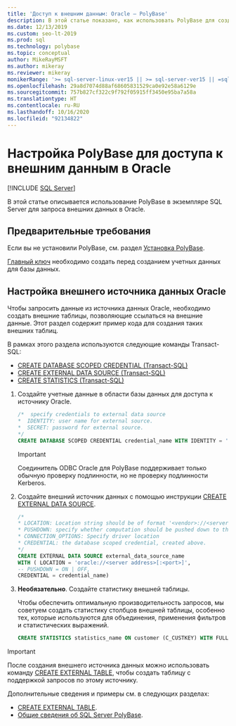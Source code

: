 ```yaml
---
title: 'Доступ к внешним данным: Oracle — PolyBase'
description: В этой статье показано, как использовать PolyBase для создания внешнего источника данных для доступа к данным Oracle.
ms.date: 12/13/2019
ms.custom: seo-lt-2019
ms.prod: sql
ms.technology: polybase
ms.topic: conceptual
author: MikeRayMSFT
ms.author: mikeray
ms.reviewer: mikeray
monikerRange: '>= sql-server-linux-ver15 || >= sql-server-ver15 || =sqlallproducts-allversions'
ms.openlocfilehash: 29a8d7074d88af68605831529ca0e92e58a6129e
ms.sourcegitcommit: 757b827cf322c9f792f05915ff3450e95ba7a58a
ms.translationtype: HT
ms.contentlocale: ru-RU
ms.lasthandoff: 10/16/2020
ms.locfileid: "92134822"
---
```

# <a name="configure-polybase-to-access-external-data-in-oracle"></a>Настройка PolyBase для доступа к внешним данным в Oracle

 [!INCLUDE [SQL Server](../../includes/applies-to-version/sqlserver.md)]

В этой статье описывается использование PolyBase в экземпляре SQL Server для запроса внешних данных в Oracle.

## <a name="prerequisites"></a>Предварительные требования

Если вы не установили PolyBase, см. раздел [Установка PolyBase](polybase-installation.md).

  [Главный ключ](../../t-sql/statements/create-master-key-transact-sql.md) необходимо создать перед созданием учетных данных для базы данных. 

## <a name="configure-an-oracle-external-data-source"></a>Настройка внешнего источника данных Oracle

Чтобы запросить данные из источника данных Oracle, необходимо создать внешние таблицы, позволяющие ссылаться на внешние данные. Этот раздел содержит пример кода для создания таких внешних таблиц.

В рамках этого раздела используются следующие команды Transact-SQL:

- [CREATE DATABASE SCOPED CREDENTIAL (Transact-SQL)](../../t-sql/statements/create-database-scoped-credential-transact-sql.md)
- [CREATE EXTERNAL DATA SOURCE (Transact-SQL)](../../t-sql/statements/create-external-data-source-transact-sql.md) 
- [CREATE STATISTICS (Transact-SQL)](../../t-sql/statements/create-statistics-transact-sql.md)


1. Создайте учетные данные в области базы данных для доступа к источнику Oracle.

    ```sql
    /*  specify credentials to external data source
    *  IDENTITY: user name for external source. 
    *  SECRET: password for external source.
    */
    CREATE DATABASE SCOPED CREDENTIAL credential_name WITH IDENTITY = 'username', Secret = 'password';
    ```
    
   > [!IMPORTANT] 
   > Соединитель ODBC Oracle для PolyBase поддерживает только обычную проверку подлинности, но не проверку подлинности Kerberos. 

1. Создайте внешний источник данных с помощью инструкции [CREATE EXTERNAL DATA SOURCE](../../t-sql/statements/create-external-data-source-transact-sql.md).

    ```sql
    /* 
    * LOCATION: Location string should be of format '<vendor>://<server>[:<port>]'.
    * PUSHDOWN: specify whether computation should be pushed down to the source. ON by default.
    * CONNECTION_OPTIONS: Specify driver location
    * CREDENTIAL: the database scoped credential, created above.
    */  
    CREATE EXTERNAL DATA SOURCE external_data_source_name
    WITH ( LOCATION = 'oracle://<server address>[:<port>]',
    -- PUSHDOWN = ON | OFF,
    CREDENTIAL = credential_name)
    ```

1. **Необязательно**. Создайте статистику внешней таблицы.

    Чтобы обеспечить оптимальную производительность запросов, мы советуем создать статистику столбцов внешней таблицы, особенно тех, которые используются для объединения, применения фильтров и статистических выражений.

    ```sql
    CREATE STATISTICS statistics_name ON customer (C_CUSTKEY) WITH FULLSCAN; 
    ```

>[!IMPORTANT] 
>После создания внешнего источника данных можно использовать команду [CREATE EXTERNAL TABLE](../../t-sql/statements/create-external-table-transact-sql.md), чтобы создать таблицу с поддержкой запросов по этому источнику. 

Дополнительные сведения и примеры см. в следующих разделах:

- [CREATE EXTERNAL TABLE](../../t-sql/statements/create-external-table-transact-sql.md).
- [Общие сведения об SQL Server PolyBase](polybase-guide.md).

